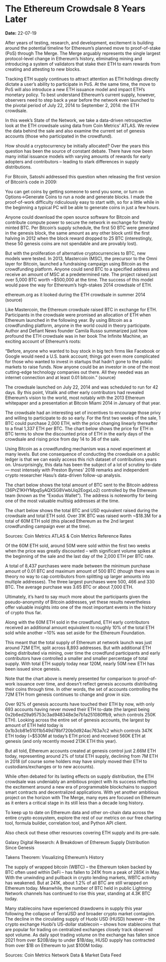# The Ethereum Crowdsale 8 Years Later

**Date:** 22-07-19

After years of testing, research, and development, excitement is building around the potential timeline for Ethereum’s planned move to proof-of-stake (PoS) through The Merge. The Merge arguably represents the single largest protocol-level change in Ethereum’s history, eliminating mining and introducing a system of validators that stake their ETH to earn rewards from creating and attesting to new blocks.

Tracking ETH supply continues to attract attention as ETH holdings directly dictate a user’s ability to participate in PoS. At the same time, the move to PoS will also introduce a new ETH issuance model and impact ETH’s monetary policy. To best understand Ethereum’s current supply, however, observers need to step back a year before the network even launched to the pivotal period of July 22, 2014 to September 2, 2014: the ETH crowdsale.

In this week’s State of the Network, we take a data-driven retrospective look at the ETH crowdsale using data from Coin Metrics’ ATLAS. We review the data behind the sale and also examine the current set of genesis accounts (those who participated in the crowdfund).

How should a cryptocurrency be initially allocated? Over the years this question has been the source of constant debate. There have now been many initial issuance models with varying amounts of rewards for early adopters and contributors – leading to stark differences in supply distributions.

For Bitcoin, Satoshi addressed this question when releasing the first version of Bitcoin’s code in 2009:

You can get coins by getting someone to send you some, or turn on Options->Generate Coins to run a node and generate blocks. I made the proof-of-work difficulty ridiculously easy to start with, so for a little while in the beginning a typical PC will be able to generate coins in just a few hours.

Anyone could download the open source software for Bitcoin and contribute compute power to secure the network in exchange for freshly minted BTC. Per Bitcoin’s supply schedule, the first 50 BTC were generated in the genesis block, the same amount as any other block until the first halving in 2012 when the block reward dropped to 25 BTC (interestingly, these 50 genesis coins are not spendable and are provably lost).

But with the proliferation of alternative cryptocurrencies to BTC, new models were tested. In 2013, Mastercoin (MSC), the precursor to the Omni layer for Bitcoin, launched a fundraising campaign using Bitcoin as the crowdfunding platform. Anyone could send BTC to a specified address and receive an amount of MSC at a predetermined rate. The project raised just over 5,000 BTC worth ~$500,000 at the time. The success of this model would pave the way for Ethereum’s high-stakes 2014 crowdsale of ETH.

ethereum.org as it looked during the ETH crowdsale in summer 2014 (source)

Like Mastercoin, the Ethereum crowdsale raised BTC in exchange for ETH. Participants in the crowdsale were promised an allocation of ETH when Ethereum launched in the following year. By using Bitcoin as a crowdfunding platform, anyone in the world could in theory participate. Author and Defiant News founder Camila Russo summarized just how profound the ETH crowdsale was in her book The Infinite Machine, an exciting account of Ethereum’s roots:

“Before, anyone who wanted to buy stock in big tech firms like Facebook or Google would need a U.S. bank account; things got even more complicated for those who wanted to invest in startups that hadn’t gone to the public markets to raise funds. Now anyone could be an investor in one of the most cutting-edge technology companies out there. All they needed was an internet connection and at least 0.01 bitcoin.” (source)

The crowdsale launched on July 22, 2014 and was scheduled to run for 42 days. By this point, Vitalik and other early contributors had revealed Ethereum’s vision to the world, most notably with the 2013 Ethereum whitepaper and a presentation at Bitcoin Miami 2014 in January of that year.

The crowdsale had an interesting set of incentives to encourage those privy and willing to participate to do so early. For the first two weeks of the sale, 1 BTC could purchase 2,000 ETH, with the price changing linearly thereafter to a final 1,337 ETH per BTC. The chart below shows the price for ETH in BTC terms to show the discounted price of ETH in the early days of the crowdsale and rising price from day 14 to 36 of the sale.

Using Bitcoin as a crowdfunding mechanism was a novel experiment at many levels. But one consequence of conducting the crowdsale on a public ledger is that we can easily access this rich dataset of contributions years on. Unsurprisingly, this data has been the subject of a lot of scrutiny to-date — most intensely with Preston Byrnes’ 2018 remarks and independent crypto researcher Hasu’s data-driven follow-up analysis.

The chart below shows the total amount of BTC sent to the Bitcoin address (36PrZ1KHYMpqSyAQXSG8VwbUiq2EogxLo2) controlled by the Ethereum team (known as the “Exodus Wallet”). The address is noteworthy for being one of the most valuable multisig addresses at the time.

The chart below shows the total BTC and USD equivalent raised during the crowdsale and total ETH sold. Over 31K BTC was raised worth ~$18.3M for a total of 60M ETH sold (this placed Ethereum as the 2nd largest crowdfunding campaign ever at the time).

Sources: Coin Metrics ATLAS & Coin Metrics Reference Rates

Of the 60M ETH sold, around 50M were sold within the first two weeks when the price was greatly discounted – with significant volume spikes at the beginning of the sale and the last day of the 2,000 ETH per BTC rate.

A total of 8,437 purchases were made between the minimum purchase amount of 0.01 BTC and maximum amount of 500 BTC (though there was in theory no way to cap contributors from splitting up larger amounts into multiple addresses). The three largest purchases were 500, 466 and 330 BTC. The average purchase was 3.65 BTC or about 7,000 ETH.

Ultimately, it’s hard to say much more about the participants given the pseudo-anonymity of Bitcoin addresses, yet these results nevertheless offer valuable insights into one of the most important events in the history of crypto thus far.

Along with the 60M ETH sold in the crowdfund, ETH early contributors received an additional amount equivalent to roughly 10% of the total ETH sold while another ~10% was set aside for the Ethereum Foundation.

This meant that the total supply of Ethereum at network launch was just around 72M ETH, split across 8,893 addresses. But with additional ETH being distributed via mining, over time the crowdfund participants and early contributors have controlled a smaller and smaller percentage of total supply. With total ETH supply today near 120M, nearly 50M new ETH has been issued since genesis.

Note that the chart above is merely presented for comparison to proof-of-work issuance over time, and doesn’t reflect genesis accounts distributing their coins through time. In other words, the set of accounts controlling the 72M ETH from genesis continues to change and grow in size.

Over 92% of genesis accounts have touched their ETH by now, with only 693 accounts having never moved their ETH to-date (the largest being 0x2b6ed29a95753c3ad948348e3e7b1a251080ffb9, which controls 250K ETH). Looking across the entire set of genesis accounts, the largest by amount of ETH held today is 0x1b3cb81e51011b549d78bf720b0d924ac763a7c2 which controls 347K ETH today (~$530M at today’s ETH price) and received 560K ETH at genesis (and only recently moved 213K ETH this year).

But all told, Ethereum accounts created at genesis control just 2.66M ETH today, representing around 2% of total ETH supply, declining from 7M ETH in 2018 (of course some holders may have simply moved their ETH to custodians/exchanges or to new accounts).

While often debated for its lasting effects on supply distribution, the ETH crowdsale was undeniably an ambitious project with its success reflecting the excitement around a new era of programmable blockchains to support smart contracts and decentralized applications. With yet another ambitious project on the horizon with The Merge, many eyes are focused on Ethereum as it enters a critical stage in its still less than a decade long history.

To keep up to date on Ethereum data and other on-chain data across the entire crypto ecosystem, explore the rest of our metrics on our free charting tool, formula builder, correlation tool, and Python API client.

Also check out these other resources covering ETH supply and its pre-sale.

Galaxy Digital Research: A Breakdown of Ethereum Supply Distribution Since Genesis

Takens Theorem: Visualizing Ethereum’s History

The supply of wrapped bitcoin (WBTC) – the Ethereum token backed by BTC often used within DeFi – has fallen to 241K from a peak of 285K in May. With the unwinding and pullback in crypto lending markets, WBTC activity has weakened. But at 241K, about 1.2% of all BTC are still wrapped on Ethereum today. Meanwhile, the number of BTC held in public Lightning Network channels has continued to rise this year, standing at 4.3K BTC today.

Many stablecoins have experienced drawdowns in supply this year following the collapse of TerraUSD and broader crypto market contagion. The decline in the circulating supply of Huobi USD (HUSD) however – the crypto exchange Huobi’s US-dollar stablecoin – shows how stablecoins that are popular for trading on centralized exchanges closely track observed spot volume. As daily spot trading volume on the exchange has fallen since 2021 from over $20B/day to under $1B/day, HUSD supply has contracted from over $1B on Ethereum to just $100M today.

Sources: Coin Metrics Network Data & Market Data Feed